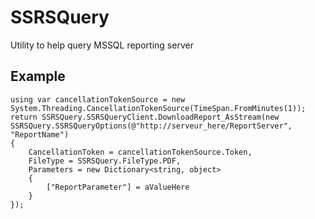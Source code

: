# SSRSQuery
Utility to help query MSSQL reporting server


## Example

    using var cancellationTokenSource = new System.Threading.CancellationTokenSource(TimeSpan.FromMinutes(1));
    return SSRSQuery.SSRSQueryClient.DownloadReport_AsStream(new SSRSQuery.SSRSQueryOptions(@"http://serveur_here/ReportServer", "ReportName")
    {
        CancellationToken = cancellationTokenSource.Token,
        FileType = SSRSQuery.FileType.PDF,
        Parameters = new Dictionary<string, object>
        {
            ["ReportParameter"] = aValueHere
        }
    });
